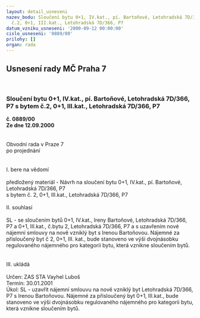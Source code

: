 ```yaml
---
layout: detail_usneseni
nazev_bodu: Sloučení bytu 0+1, IV.kat., pí. Bartoňové, Letohradská 7D/366, P7 s bytem
  č.2, 0+1, III.kat., Letohradská 7D/366, P7
datum_vzniku_usneseni: '2000-09-12 00:00:00'
cislo_usneseni: '0889/00'
prilohy: []
organ: rada
---
```

<div id="ucUsn_pList" class="usn">
	<span><h2>Usnesení rady MČ Praha 7 </h2>
<br></span><div class="standBody">
<span><h3>Sloučení bytu 0+1, IV.kat., pí. Bartoňové, Letohradská 7D/366, P7 s bytem č.2, 0+1, III.kat., Letohradská 7D/366, P7</h3></span><div class="center">
		<strong>č. 0889/00</strong><br>
	</div>
<div class="center">
		<strong>Ze dne 12.09.2000</strong><br><br>
	</div>     <br>Obvodní rada v Praze 7<br>po projednání<br><br><br>I.	bere na vědomí<br><br> předložený materiál - Návrh na sloučení bytu 0+1, IV.kat., pí. Bartoňové, Letohradská 7D/366, P7 <br>s bytem č. 2, 0+1, III.kat., Letohradská 7D/366, P7<br><br>II.	souhlasí <br><br>SL - se sloučením bytů 0+1, IV.kat., Ireny  Bartoňové, Letohradská 7D/366, P7 a 0+1, III.kat., č.bytu 2, Letohradská 7D/366, P7 a s uzavřením nové nájemní smlouvy na nově vzniklý byt s Irenou Bartoňovou. Nájemné za přisloučený byt č 2, 0+1, III. kat., bude stanoveno ve výši dvojnásobku regulovaného nájemného pro kategorii bytu, která vznikne sloučením bytů.<br><br><br>III.	ukládá <br><br> Určen:	     	ZAS STA Vayhel Luboš<br>Termín: 30.01.2001<br>Úkol:	SL - uzavřít nájemní smlouvu na nově vzniklý byt Letohradská 7D/366, P7 s Irenou  Bartoňovou. Nájemné za přisloučený byt 0+1, III.kat., bude stanoveno ve výši dvojnásobku regulovaného nájemného pro kategorii bytu, která vznikne sloučením bytů.<br> <br>
</div>
</div>